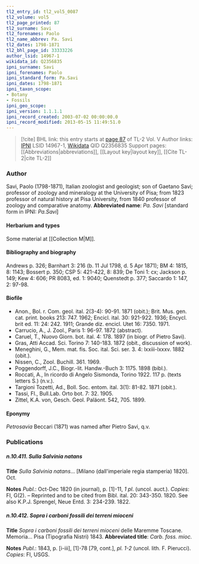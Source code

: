 ```yaml
---
tl2_entry_id: tl2_vol5_0087
tl2_volume: vol5
tl2_page_printed: 87
tl2_surname: Savi
tl2_forenames: Paolo
tl2_name_abbrev: Pa. Savi
tl2_dates: 1798-1871
tl2_bhl_page_id: 33333226
author_lsid: 14967-1
wikidata_id: Q2356835
ipni_surname: Savi
ipni_forenames: Paolo
ipni_standard_form: Pa.Savi
ipni_dates: 1798-1871
ipni_taxon_scope: 
- Botany
- Fossils
ipni_geo_scope: 
ipni_version: 1.1.1.1
ipni_record_created: 2003-07-02 00:00:00.0
ipni_record_modified: 2013-05-15 11:49:51.0
---
```


> [!cite] BHL link: this entry starts at [page 87](https://www.biodiversitylibrary.org/page/33333226) of TL-2 Vol. V
> Author links: [IPNI](https://www.ipni.org/a/14967-1) LSID 14967-1, [Wikidata](https://www.wikidata.org/wiki/Q2356835) QID Q2356835
> Support pages: [[Abbreviations|abbreviations]], [[Layout key|layout key]], [[Cite TL-2|cite TL-2]]

### Author

Savi, Paolo (1798-1871), Italian zoologist and geologist; son of Gaetano Savi; professor of zoology and mineralogy at the University of Pisa; from 1823 professor of natural history at Pisa University, from 1840 professor of zoology and comparative anatomy. 
**Abbreviated name**: *Pa. Savi* \[standard form in IPNI: *Pa.Savi*\]

#### Herbarium and types

Some material at [[Collection M|M]].

#### Bibliography and biography

Andrews p. 326; Barnhart 3: 216 (b. 11 Jul 1798, d. 5 Apr 1871); BM 4: 1815, 8: 1143; Bossert p. 350; CSP 5: 421-422, 8: 839; De Toni 1: cx; Jackson p. 149; Kew 4: 606; PR 8083, ed. 1: 9040; Quenstedt p. 377; Saccardo 1: 147, 2: 97-98.

#### Biofile

- Anon., Bol. r. Com. geol. ital. 2(3-4): 90-91. 1871 (obit.); Brit. Mus. gen. cat. print. books 213: 747. 1962; Encicl. ital. 30: 921-922. 1936; Encycl. brit ed. 11: 24: 242. 1911; Grande diz. encicl. Utet 16: 7350. 1971.
- Carrucio, A., J. Zool., Paris 1: 96-97. 1872 (abstract).
- Caruel, T., Nuovo Giorn. bot. ital. 4: 178. 1897 (in biogr. of Pietro Savi).
- Gras, Atti Accad. Sci. Torino 7: 140-183. 1872 (obit., discussion of work).
- Meneghini, G., Mem. mat. fis. Soc. ital. Sci. ser. 3. 4: lxxiii-lxxxv. 1882 (obit.).
- Nissen, C., Zool. Buchill. 361. 1969.
- Poggendorff, J.C., Biogr.-lit. Handw.-Buch 3: 1175. 1898 (bibl.).
- Roccati, A., In ricordo di Angelo Sismonda, Torino 1922. 117 p. (texts letters S.) (n.v.).
- Targioni Tozetti, Ad., Boll. Soc. entom. ital. 3(1): 81-82. 1871 (obit.).
- Tassi, Fl., Bull.Lab. Orto bot. 7: 32. 1905.
- Zittel, K.A. von, Gesch. Geol. Paläont. 542, 705. 1899.

#### Eponymy

*Petrosavia* Beccari (1871) was named after Pietro Savi, q.v.

### Publications

##### n.10.411. Sulla Salvinia natans

**Title**
*Sulla Salvinia natans*... \[Milano (dall'imperiale regia stamperia) 1820\]. Oct.

**Notes**
*Publ*.: Oct-Dec 1820 (in journal), p. \[1\]-11, *1 pl*. (uncol. auct.). *Copies*: FI, G(2). – Reprinted and to be cited from Bibl. ital. 20: 343-350. 1820. See also K.P.J. Sprengel, Neue Entd. 3: 234-239. 1822.

##### n.10.412. Sopra i carboni fossili dei terreni mioceni

**Title**
*Sopra i carboni fossili dei terreni mioceni* delle Maremme Toscane. Memoria... Pisa (Tipografia Nistri) 1843.
**Abbreviated title**: *Carb. foss. mioc.*

**Notes**
*Publ*.: 1843, p. \[i-iii\], \[1\]-78 \[79, cont.\], *pl. 1-2* (uncol. lith. F. Pierucci). *Copies*: FI, USGS.

